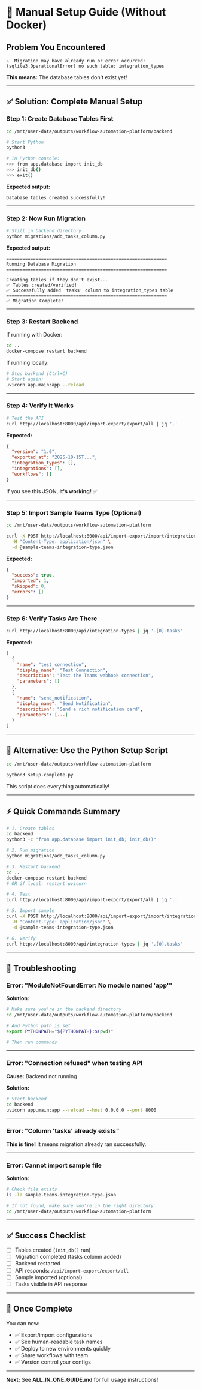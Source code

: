 # 🔧 Manual Setup Guide (Without Docker)

## Problem You Encountered

```
⚠️  Migration may have already run or error occurred: 
(sqlite3.OperationalError) no such table: integration_types
```

**This means:** The database tables don't exist yet!

---

## ✅ Solution: Complete Manual Setup

### Step 1: Create Database Tables First

```bash
cd /mnt/user-data/outputs/workflow-automation-platform/backend

# Start Python
python3

# In Python console:
>>> from app.database import init_db
>>> init_db()
>>> exit()
```

**Expected output:**
```
Database tables created successfully!
```

---

### Step 2: Now Run Migration

```bash
# Still in backend directory
python migrations/add_tasks_column.py
```

**Expected output:**
```
============================================================
Running Database Migration
============================================================

Creating tables if they don't exist...
✅ Tables created/verified!
✅ Successfully added 'tasks' column to integration_types table
============================================================
✅ Migration Complete!
```

---

### Step 3: Restart Backend

If running with Docker:
```bash
cd ..
docker-compose restart backend
```

If running locally:
```bash
# Stop backend (Ctrl+C)
# Start again:
uvicorn app.main:app --reload
```

---

### Step 4: Verify It Works

```bash
# Test the API
curl http://localhost:8000/api/import-export/export/all | jq '.'
```

**Expected:**
```json
{
  "version": "1.0",
  "exported_at": "2025-10-15T...",
  "integration_types": [],
  "integrations": [],
  "workflows": []
}
```

If you see this JSON, **it's working!** ✅

---

### Step 5: Import Sample Teams Type (Optional)

```bash
cd /mnt/user-data/outputs/workflow-automation-platform

curl -X POST http://localhost:8000/api/import-export/import/integration-types \
  -H "Content-Type: application/json" \
  -d @sample-teams-integration-type.json
```

**Expected:**
```json
{
  "success": true,
  "imported": 1,
  "skipped": 0,
  "errors": []
}
```

---

### Step 6: Verify Tasks Are There

```bash
curl http://localhost:8000/api/integration-types | jq '.[0].tasks'
```

**Expected:**
```json
[
  {
    "name": "test_connection",
    "display_name": "Test Connection",
    "description": "Test the Teams webhook connection",
    "parameters": []
  },
  {
    "name": "send_notification",
    "display_name": "Send Notification",
    "description": "Send a rich notification card",
    "parameters": [...]
  }
]
```

---

## 🎯 Alternative: Use the Python Setup Script

```bash
cd /mnt/user-data/outputs/workflow-automation-platform

python3 setup-complete.py
```

This script does everything automatically!

---

## ⚡ Quick Commands Summary

```bash
# 1. Create tables
cd backend
python3 -c "from app.database import init_db; init_db()"

# 2. Run migration
python migrations/add_tasks_column.py

# 3. Restart backend
cd ..
docker-compose restart backend
# OR if local: restart uvicorn

# 4. Test
curl http://localhost:8000/api/import-export/export/all | jq '.'

# 5. Import sample
curl -X POST http://localhost:8000/api/import-export/import/integration-types \
  -H "Content-Type: application/json" \
  -d @sample-teams-integration-type.json

# 6. Verify
curl http://localhost:8000/api/integration-types | jq '.[0].tasks'
```

---

## 🐛 Troubleshooting

### Error: "ModuleNotFoundError: No module named 'app'"

**Solution:**
```bash
# Make sure you're in the backend directory
cd /mnt/user-data/outputs/workflow-automation-platform/backend

# And Python path is set
export PYTHONPATH="${PYTHONPATH}:$(pwd)"

# Then run commands
```

---

### Error: "Connection refused" when testing API

**Cause:** Backend not running

**Solution:**
```bash
# Start backend
cd backend
uvicorn app.main:app --reload --host 0.0.0.0 --port 8000
```

---

### Error: "Column 'tasks' already exists"

**This is fine!** It means migration already ran successfully.

---

### Error: Cannot import sample file

**Solution:**
```bash
# Check file exists
ls -la sample-teams-integration-type.json

# If not found, make sure you're in the right directory
cd /mnt/user-data/outputs/workflow-automation-platform
```

---

## ✅ Success Checklist

- [ ] Tables created (`init_db()` ran)
- [ ] Migration completed (tasks column added)
- [ ] Backend restarted
- [ ] API responds: `/api/import-export/export/all`
- [ ] Sample imported (optional)
- [ ] Tasks visible in API response

---

## 🎉 Once Complete

You can now:
- ✅ Export/import configurations
- ✅ See human-readable task names
- ✅ Deploy to new environments quickly
- ✅ Share workflows with team
- ✅ Version control your configs

---

**Next:** See **ALL_IN_ONE_GUIDE.md** for full usage instructions!
